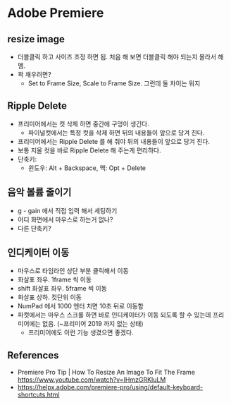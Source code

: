 # Adobe Premiere

## resize image
* 더블클릭 하고 사이즈 조정 하면 됨. 처음 해 보면 더블클릭 해야 되는지 몰라서 해멤.
* 꽉 채우려면?
  * Set to Frame Size, Scale to Frame Size. 그런데 둘 차이는 뭐지


## Ripple Delete
* 프리미어에서는 컷 삭제 하면 중간에 구멍이 생긴다.
  * 파이널컷에서는 특정 컷을 삭제 하면 뒤의 내용들이 앞으로 당겨 진다.
* 프리미어에서는 Ripple Delete 를 해 줘야 뒤의 내용들이 앞으로 당겨 진다.
* 보통 지울 컷을 바로 Ripple Delete 해 주는게 편리하다.
* 단축키: 
  * 윈도우: Alt + Backspace, 맥: Opt + Delete

## 음악 볼륨 줄이기
* g - gain 에서 직접 입력 해서 세팅하기
* 어디 화면에서 마우스로 하는거 없나?
* 다른 단축키?

## 인디케이터 이동
* 마우스로 타임라인 상단 부분 클릭해서 이동
* 화살표 좌우. 1frame 씩 이동
* shift 화살표 좌우. 5frame 씩 이동
* 화살표 상하. 컷단위 이동
* NumPad 에서 1000 엔터 치면 10초 뒤로 이동함
* 파컷에서는 마우스 스크롤 하면 바로 인디케이터가 이동 되도록 할 수 있는데 프리미어에는 없음. (~프리미어 2019 까지 없는 상태)
  * 프리미어에도 이런 기능 생겼으면 좋겠다.
  
## References
* Premiere Pro Tip | How To Resize An Image To Fit The Frame https://www.youtube.com/watch?v=IHmzGRKIuLM
* https://helpx.adobe.com/premiere-pro/using/default-keyboard-shortcuts.html
